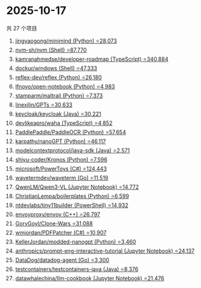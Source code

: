# 2025-10-17

共 27 个项目

<!-- BEGIN GITHUB -->
<!-- 最后更新时间 2025-10-17 21:20:26 +0800 -->
1. [jingyaogong/minimind (Python) ⭐28,073](https://github.com/jingyaogong/minimind)
1. [nvm-sh/nvm (Shell) ⭐87,770](https://github.com/nvm-sh/nvm)
1. [kamranahmedse/developer-roadmap (TypeScript) ⭐340,884](https://github.com/kamranahmedse/developer-roadmap)
1. [dockur/windows (Shell) ⭐47,333](https://github.com/dockur/windows)
1. [reflex-dev/reflex (Python) ⭐26,180](https://github.com/reflex-dev/reflex)
1. [lfnovo/open-notebook (Python) ⭐4,983](https://github.com/lfnovo/open-notebook)
1. [stamparm/maltrail (Python) ⭐7,373](https://github.com/stamparm/maltrail)
1. [linexjlin/GPTs ⭐30,633](https://github.com/linexjlin/GPTs)
1. [keycloak/keycloak (Java) ⭐30,221](https://github.com/keycloak/keycloak)
1. [devlikeapro/waha (TypeScript) ⭐4,852](https://github.com/devlikeapro/waha)
1. [PaddlePaddle/PaddleOCR (Python) ⭐57,654](https://github.com/PaddlePaddle/PaddleOCR)
1. [karpathy/nanoGPT (Python) ⭐46,117](https://github.com/karpathy/nanoGPT)
1. [modelcontextprotocol/java-sdk (Java) ⭐2,571](https://github.com/modelcontextprotocol/java-sdk)
1. [shiyu-coder/Kronos (Python) ⭐7,596](https://github.com/shiyu-coder/Kronos)
1. [microsoft/PowerToys (C#) ⭐124,443](https://github.com/microsoft/PowerToys)
1. [wavetermdev/waveterm (Go) ⭐11,519](https://github.com/wavetermdev/waveterm)
1. [QwenLM/Qwen3-VL (Jupyter Notebook) ⭐14,772](https://github.com/QwenLM/Qwen3-VL)
1. [ChristianLempa/boilerplates (Python) ⭐6,599](https://github.com/ChristianLempa/boilerplates)
1. [ntdevlabs/tiny11builder (PowerShell) ⭐14,932](https://github.com/ntdevlabs/tiny11builder)
1. [envoyproxy/envoy (C++) ⭐26,797](https://github.com/envoyproxy/envoy)
1. [GorvGoyl/Clone-Wars ⭐31,088](https://github.com/GorvGoyl/Clone-Wars)
1. [wmjordan/PDFPatcher (C#) ⭐10,907](https://github.com/wmjordan/PDFPatcher)
1. [KellerJordan/modded-nanogpt (Python) ⭐3,460](https://github.com/KellerJordan/modded-nanogpt)
1. [anthropics/prompt-eng-interactive-tutorial (Jupyter Notebook) ⭐24,137](https://github.com/anthropics/prompt-eng-interactive-tutorial)
1. [DataDog/datadog-agent (Go) ⭐3,300](https://github.com/DataDog/datadog-agent)
1. [testcontainers/testcontainers-java (Java) ⭐8,376](https://github.com/testcontainers/testcontainers-java)
1. [datawhalechina/llm-cookbook (Jupyter Notebook) ⭐21,476](https://github.com/datawhalechina/llm-cookbook)
<!-- END GITHUB -->